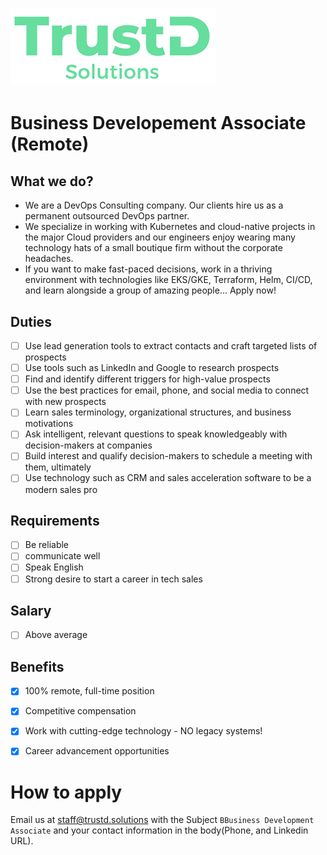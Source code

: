 # ![TrustD.Solutions](./images/logo-no-bg.png)

# Business Developement Associate (Remote)

## What we do?
- We are a DevOps Consulting company. Our clients hire us as a permanent outsourced DevOps partner.
- We specialize in working with Kubernetes and cloud-native projects in the major Cloud providers 
and our engineers enjoy wearing many technology hats of a small boutique firm without the corporate headaches.
- If you want to make fast-paced decisions, work in a thriving environment with technologies like EKS/GKE, Terraform, Helm, CI/CD, and learn alongside a group of amazing people... Apply now!

## Duties
- [ ] Use lead generation tools to extract contacts and craft targeted lists of prospects
- [ ] Use tools such as LinkedIn and Google to research prospects
- [ ] Find and identify different triggers for high-value prospects
- [ ] Use the best practices for email, phone, and social media to connect with new prospects
- [ ] Learn sales terminology, organizational structures, and business motivations
- [ ] Ask intelligent, relevant questions to speak knowledgeably with decision-makers at companies
- [ ] Build interest and qualify decision-makers to schedule a meeting with them, ultimately
- [ ] Use technology such as CRM and sales acceleration software to be a modern sales pro

## Requirements
- [ ] Be reliable
- [ ] communicate well
- [ ] Speak English
- [ ] Strong desire to start a career in tech sales

## Salary
- [ ] Above average

## Benefits
- [x] 100% remote, full-time position
- [x] Competitive compensation
- [x] Work with cutting-edge technology - NO legacy systems!
- [x] Career advancement opportunities


# How to apply
Email us at staff@trustd.solutions with the Subject `BBusiness Development Associate` and your contact information in the body(Phone, and Linkedin URL).
